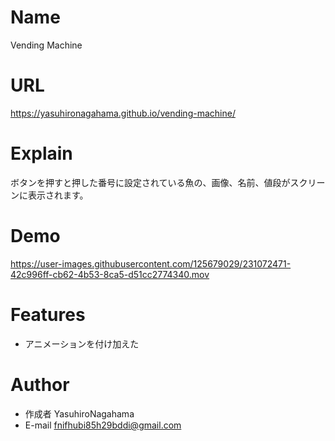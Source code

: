 # Name

Vending Machine

# URL

https://yasuhironagahama.github.io/vending-machine/

# Explain

ボタンを押すと押した番号に設定されている魚の、画像、名前、値段がスクリーンに表示されます。

# Demo

https://user-images.githubusercontent.com/125679029/231072471-42c996ff-cb62-4b53-8ca5-d51cc2774340.mov

# Features

* アニメーションを付け加えた

# Author

* 作成者 YasuhiroNagahama
* E-mail fnifhubi85h29bddi@gmail.com
